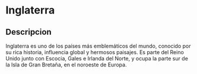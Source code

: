 # Inglaterra

## Descripcion
Inglaterra es uno de los países más emblemáticos del mundo, conocido por su rica historia, influencia global y hermosos paisajes. Es parte del Reino Unido junto con Escocia, Gales e Irlanda del Norte, y ocupa la parte sur de la Isla de Gran Bretaña, en el noroeste de Europa.
